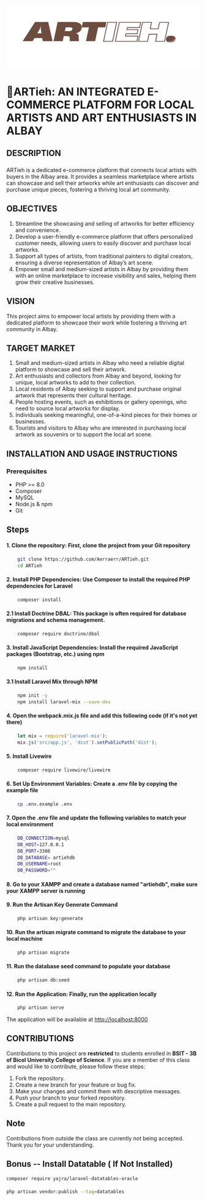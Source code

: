 ![Project Logo](resources/images/ARTiehlogo.png)
# 🎨ARTieh: AN INTEGRATED E-COMMERCE PLATFORM FOR LOCAL ARTISTS AND ART ENTHUSIASTS IN ALBAY

## DESCRIPTION

<h3><strong></strong></h3>

ARTieh is a dedicated e-commerce platform that connects local artists with buyers in the Albay area. It provides a seamless marketplace where artists can showcase and sell their artworks while art enthusiasts can discover and purchase unique pieces, fostering a thriving local art community.

## OBJECTIVES
1. Streamline the showcasing and selling of artworks for better efficiency and convenience.
2. Develop a user-friendly e-commerce platform that offers personalized customer needs, allowing users to easily discover and purchase local artworks.
3. Support all types of artists, from traditional painters to digital creators, ensuring a diverse representation of Albay’s art scene.
4. Empower small and medium-sized artists in Albay by providing them with an online marketplace to increase visibility and sales, helping them grow their creative businesses.

## VISION
This project aims to empower local artists by providing them with a dedicated platform to showcase their work while fostering a thriving art community in Albay.

## TARGET MARKET
1. Small and medium-sized artists in Albay who need a reliable digital platform to showcase and sell their artwork.
2. Art enthusiasts and collectors from Albay and beyond, looking for unique, local artworks to add to their collection.
3. Local residents of Albay seeking to support and purchase original artwork that represents their cultural heritage.
4. People hosting events, such as exhibitions or gallery openings, who need to source local artworks for display.
5. Individuals seeking meaningful, one-of-a-kind pieces for their homes or businesses.
6. Tourists and visitors to Albay who are interested in purchasing local artwork as souvenirs or to support the local art scene.


## INSTALLATION AND USAGE INSTRUCTIONS

### Prerequisites
- PHP >= 8.0
- Composer
- MySQL
- Node.js & npm
- Git

## Steps

#### 1. Clone the repository: First, clone the project from your Git repository
```sh
    git clone https://github.com/Aerraerr/ARTieh.git
    cd ARTieh
```

#### 2. Install PHP Dependencies: Use Composer to install the required PHP dependencies for Laravel
```sh
    composer install
```

#### 2.1 Install Doctrine DBAL: This package is often required for database migrations and schema management.
```sh
    composer require doctrine/dbal
```

#### 3. Install JavaScript Dependencies: Install the required JavaScript packages (Bootstrap, etc.) using npm
```sh
    npm install
```

#### 3.1 Install Laravel Mix through NPM
```sh
    npm init -y
    npm install laravel-mix --save-dev
```

#### 4. Open the webpack.mix.js file and add this following code (if it's not yet there)
```js
    let mix = require('laravel-mix');
    mix.js('src/app.js', 'dist').setPublicPath('dist');
```

#### 5. Install Livewire
```sh
    composer require livewire/livewire
```

#### 6. Set Up Environment Variables: Create a .env file by copying the example file
```sh
    cp .env.example .env
```

#### 7. Open the .env file and update the following variables to match your local environment
```sh
    DB_CONNECTION=mysql
    DB_HOST=127.0.0.1
    DB_PORT=3306
    DB_DATABASE= artiehdb
    DB_USERNAME=root
    DB_PASSWORD=""
```

#### 8. Go to your XAMPP and create a database named "artiehdb", make sure your XAMPP server is running

#### 9. Run the Artisan Key Generate Command
```sh
    php artisan key:generate
```

#### 10. Run the artisan migrate command to migrate the database to your local machine
```sh
    php artisan migrate
```

#### 11. Run the database seed command to populate your database
```sh
    php artisan db:seed
```

#### 12. Run the Application: Finally, run the application locally
```sh
    php artisan serve
```

The application will be available at [http://localhost:8000](http://localhost:8000)

## CONTRIBUTIONS

Contributions to this project are **restricted** to students enrolled in **BSIT - 3B of Bicol University College of Science**. If you are a member of this class and would like to contribute, please follow these steps:

1. Fork the repository.
2. Create a new branch for your feature or bug fix.
3. Make your changes and commit them with descriptive messages.
4. Push your branch to your forked repository.
5. Create a pull request to the main repository.

## Note

Contributions from outside the class are currently not being accepted. Thank you for your understanding.



## Bonus -- Install Datatable ( If Not Installed)

```sh
composer require yajra/laravel-datatables-oracle

php artisan vendor:publish --tag=datatables
```


